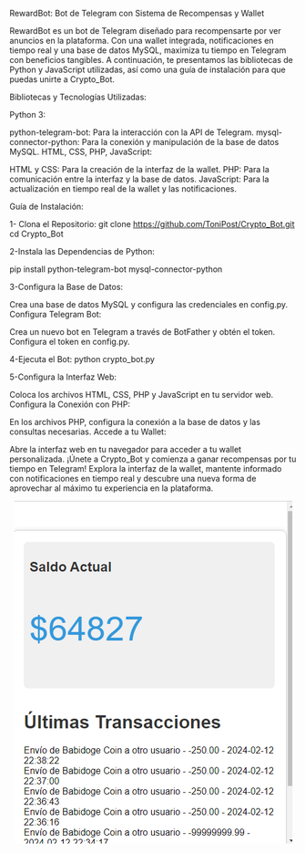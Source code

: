 
RewardBot: Bot de Telegram con Sistema de Recompensas y Wallet

RewardBot es un bot de Telegram diseñado para recompensarte por ver anuncios en la plataforma. Con una wallet integrada, notificaciones en tiempo real y una base de datos MySQL, maximiza tu tiempo en Telegram con beneficios tangibles. A continuación, te presentamos las bibliotecas de Python y JavaScript utilizadas, así como una guía de instalación para que puedas unirte a Crypto_Bot.

Bibliotecas y Tecnologías Utilizadas:

Python 3:

python-telegram-bot: Para la interacción con la API de Telegram.
mysql-connector-python: Para la conexión y manipulación de la base de datos MySQL.
HTML, CSS, PHP, JavaScript:

HTML y CSS: Para la creación de la interfaz de la wallet.
PHP: Para la comunicación entre la interfaz y la base de datos.
JavaScript: Para la actualización en tiempo real de la wallet y las notificaciones.


Guía de Instalación:

1- Clona el Repositorio:
git clone https://github.com/ToniPost/Crypto_Bot.git
cd Crypto_Bot

2-Instala las Dependencias de Python:

pip install python-telegram-bot mysql-connector-python

3-Configura la Base de Datos:

Crea una base de datos MySQL y configura las credenciales en config.py.
Configura Telegram Bot:

Crea un nuevo bot en Telegram a través de BotFather y obtén el token. Configura el token en config.py.

4-Ejecuta el Bot:
python crypto_bot.py

5-Configura la Interfaz Web:

Coloca los archivos HTML, CSS, PHP y JavaScript en tu servidor web.
Configura la Conexión con PHP:

En los archivos PHP, configura la conexión a la base de datos y las consultas necesarias.
Accede a tu Wallet:

Abre la interfaz web en tu navegador para acceder a tu wallet personalizada.
¡Únete a Crypto_Bot y comienza a ganar recompensas por tu tiempo en Telegram! Explora la interfaz de la wallet, mantente informado con notificaciones en tiempo real y descubre una nueva forma de aprovechar al máximo tu experiencia en la plataforma.







<div align="center">
  <img src="https://github.com/ToniPost/cryptobot/blob/main/img/wallet.png?raw=true" alt="Fondo">
</div>
